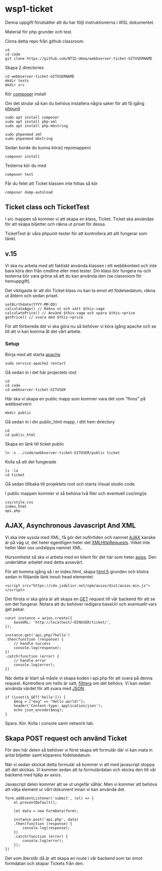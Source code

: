 # wsp1-ticket

Denna uppgift förutsätter att du har följt instruktionerna i WSL dokumentet.

Material för php grunder och test.

Clona detta repo från github classroom.

    cd
    cd code
    git clone https://github.com/NTIG-Umea/webbserver-ticket-GITUSERNAME

Skapa 2 directories

    cd webbserver-ticket-GITUSERNAME
    mkdir tests
    mkdir src

Kör [composer](https://getcomposer.org/) install

Om det strular så kan du behöva installera några saker för att få igång [phpunit](https://phpunit.de/)

    sudo apt install composer
    sudo apt install php-xml
    sudo apt install php-mbstring

    sudo phpenmod xml
    sudo phpenmod mbstring

Sedan borde du kunna köra(i repomappen)

    composer install

Testerna kör du med

    composer test

Får du felet att Ticket klassen inte hittas så kör

    composer dump-autoload

## Ticket class och TicketTest

I src mappen så kommer vi att skapa en klass, Ticket.
Ticket ska användas för att skapa biljetter och räkna ut priset för dessa.

TicketTest är våra phpunit-tester för att kontrollera att allt fungerar som tänkt.

## v.15

Vi ska nu arbeta med att faktiskt använda klassen i ett webbkontext och inte bara köra den från cmdline eller med tester.
Din klass bör fungera nu och testerna bör vara gröna så att du kan använda den (se classroom för hemuppgift).

Det viktigaste är att din Ticket klass nu kan ta emot ett födelsedatum, räkna ut åldern och sedan priset.

    setBirthdate(YYYY-MM-DD)
    calculateAge() // Räkna ut och sätt $this->age
    calculatePrice() // Använd $this->age och spara $this->price
    getPrice() // svara med $this->price

För att förbereda det vi ska göra nu så behöver vi köra igång apache och se till att vi kan komma åt det vårt arbete.

### Setup

Börja med att starta [apache](https://www.apache.org/)

    sudo service apache2 restart

Gå sedan in i det här projectets root

    cd
    cd code
    cd webbserver-ticket-GITUSER

Här ska vi skapa en public mapp som kommer vara det som "finns" på webbservern

    mkdir public

Gå sedan in i din public_html mapp, i ditt hem directory

    cd
    cd public_html

Skapa en länk till ticket public

    ln -s ../code/webbserver-ticket-GITUSER/public ticket

Kolla så att det fungerade

    ls -la
    cd ticket

Gå sedan tillbaka till projektets root och starta Visual studio code.

I public mappen kommer vi så behöva två filer och eventuell css/img/js

    css/style.css
    index.html
    api.php

## AJAX, Asynchronous Javascript And XML

Vi ska inte syssla med XML, få gör det nuförtiden och namnet [AJAX](https://developer.mozilla.org/en-US/docs/Web/Guide/AJAX) kanske är på väg ut, det heter egentligen
heter det [XMLHttpRequests](https://developer.mozilla.org/en-US/docs/Web/API/XMLHttpRequest). Vilket inte heller låter oss undslippa namnet XML.

Hursomhelst så ska vi arbeta med en klient för det här som heter [axios](https://github.com/axios/axios). Den underlättar arbetet med detta avsevärt.

För att komma igång så i er index.html, skapa [html:5](https://docs.emmet.io/cheat-sheet/) grunden och klistra sedan in följande länk innuti head elementet.

    <script src="https://cdn.jsdelivr.net/npm/axios/dist/axios.min.js"></script>

Det första vi ska göra är att skapa en [GET](https://developer.mozilla.org/en-US/docs/Web/HTTP/Methods/GET) request till vår backend för att se om det fungerar.
Notera att du behöver redigera baseUrl och eventuellt vars get pekar.

    const instance = axios.create({
        baseURL: 'http://localhost/~DINUSER/ticket/',
    });

    instance.get('api.php/?hello')
    .then(function (response) {
        // handle success
        console.log(response);
    })
    .catch(function (error) {
        // handle error
        console.log(error);
    })

När detta är klart så måste vi skapa koden i api.php för att svara på denna request.
Kontrollera om hello är satt, [filtrera](https://www.php.net/manual/en/function.filter-input.php) om det behövs. Vi kan sedan använda värdet för att svara med [JSON](https://en.wikipedia.org/wiki/JSON).

    if (isset($_GET['hello'])) {
        $msg = ["msg" => "Hello world!"];
        header('Content-type: application/json');
        echo json_encode($msg);
    }

Spara. Kör. Kolla i console samt network tab.

## Skapa POST request och använd Ticket

För den här delen så behöver vi först skapa ett formulär där vi kan mata in
antal biljetter samt köparens födelsedatum.

När vi sedan skickat detta formulär så kommer vi att med javascript stoppa att det skickas.
Vi kommer sedan att ta formulärdatan och skicka den till vår backend med hjälp av axios.

Javascript delen kommer att se ut ungefär såhär. Men vi kommer att behöva att välja element
ur vårt dokument innan vi kan använda det.

    form.addEventListener('submit', (el) => {
        el.preventDefault();

        let data = new FormData(form);

        instance.post('api.php', data)
        .then(function (response) {
            console.log(response);
        })
        .catch(function (error) {
            console.log(error);
        });
    })

Det som återstår då är att skapa en route i vår backend som tar emot formdatan och skapar Tickets
från den.
